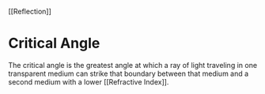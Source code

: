 [[Reflection]]
# Critical Angle
The critical angle is the greatest angle at which a ray of light traveling in one transparent medium can strike that boundary between that medium and a second medium with a lower [[Refractive Index]].